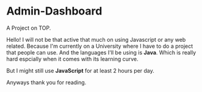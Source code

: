 # Admin-Dashboard
A Project on TOP.

Hello! I will not be that active that much on using Javascript or any web related. Because I'm currently on a University where I have to do a project that people can use. And the languages I'll be using is **Java**. Which is really hard espcially when it comes with its learning curve.

But I might still use **JavaScript** for at least 2 hours per day.

Anyways thank you for reading.
